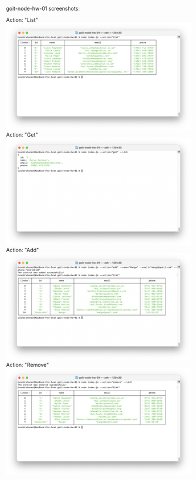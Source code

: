 goit-node-hw-01 screenshots:

Action: "List" ![list](./assets/list.png) Action: "Get" ![get](./assets/get.png)
Action: "Add" ![add](./assets/add.png) Action: "Remove"
![remove](./assets/remove.png)
